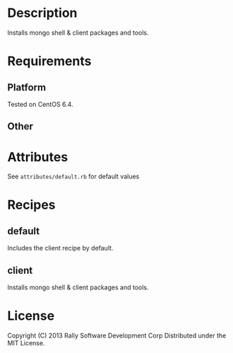Description
===========

Installs mongo shell & client packages and tools.

Requirements
============

Platform
--------
Tested on CentOS 6.4.

Other
-----

Attributes
==========

See `attributes/default.rb` for default values

Recipes
=======

default
-------
Includes the client recipe by default.

client
-------
Installs mongo shell & client packages and tools.

License
=======

Copyright (C) 2013 Rally Software Development Corp
Distributed under the MIT License.

